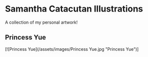 # Samantha Catacutan Illustrations
A collection of my personal artwork!
## Princess Yue
[![Princess Yue](/assets/images/Princess Yue.jpg "Princess Yue")]
